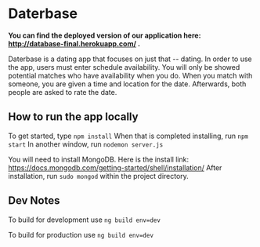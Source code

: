 # Daterbase

**You can find the deployed version of our application here: http://database-final.herokuapp.com/ .**

Daterbase is a dating app that focuses on just that -- dating. In order to use the
app, users must enter schedule availability. You will only be showed potential
matches who have availability when you do. When you match with someone, you are
given a time and location for the date. Afterwards, both people are asked to
rate the date.  

## How to run the app locally
To get started, type `npm install`
When that is completed installing, run `npm start`
In another window, run `nodemon server.js`

You will need to install MongoDB. Here is the install link: https://docs.mongodb.com/getting-started/shell/installation/
After installation, run `sudo mongod` within the project directory.



## Dev Notes
To build for development use `ng build env=dev`

To build for production  use `ng build env=dev`
